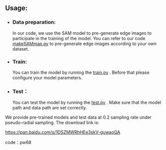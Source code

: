 ## Usage:

- ### Data preparation:

  In our code, we use the SAM model to pre-generate edge images to participate in the training of the model. You can refer to our code  [makeSAMmap.py](makeSAMmap.py)  to pre-generate edge images according to your own dataset.

- ### Train:

  You can train the model by running the  [train.py](train.py) . Before that please configure your model parameters.

- ### Test：

  You can test the model by running the [test.py](test.py) . Make sure that the model path and data path are set correctly.

  

We provide pre-trained models and test data at 0.2 sampling rate under pseudo-radial sampling. The download link is:

 https://pan.baidu.com/s/1DSZMWRhHEe3skV-guwaoQA     

code：pw68



